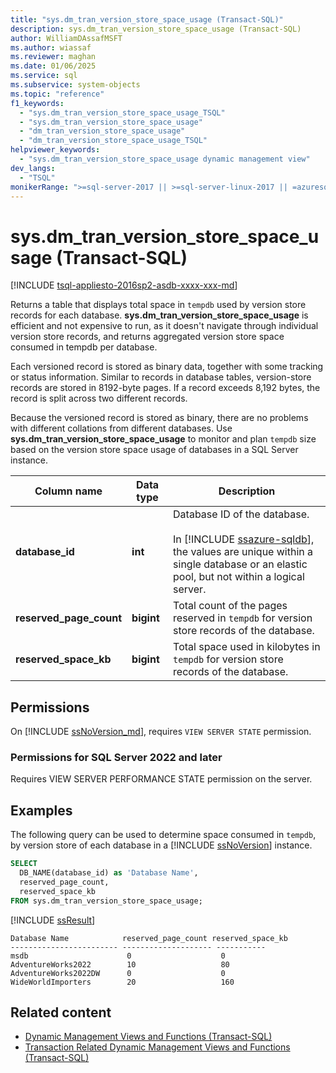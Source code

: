 ```yaml
---
title: "sys.dm_tran_version_store_space_usage (Transact-SQL)"
description: sys.dm_tran_version_store_space_usage (Transact-SQL)
author: WilliamDAssafMSFT
ms.author: wiassaf
ms.reviewer: maghan
ms.date: 01/06/2025
ms.service: sql
ms.subservice: system-objects
ms.topic: "reference"
f1_keywords:
  - "sys.dm_tran_version_store_space_usage_TSQL"
  - "sys.dm_tran_version_store_space_usage"
  - "dm_tran_version_store_space_usage"
  - "dm_tran_version_store_space_usage_TSQL"
helpviewer_keywords:
  - "sys.dm_tran_version_store_space_usage dynamic management view"
dev_langs:
  - "TSQL"
monikerRange: ">=sql-server-2017 || >=sql-server-linux-2017 || =azuresqldb-mi-current"
---
```


# sys.dm_tran_version_store_space_usage (Transact-SQL)

[!INCLUDE [tsql-appliesto-2016sp2-asdb-xxxx-xxx-md](../../includes/tsql-appliesto-2016sp2-asdb-xxxx-xxx-md.md)]

Returns a table that displays total space in `tempdb` used by version store records for each database. **sys.dm_tran_version_store_space_usage** is efficient and not expensive to run, as it doesn't navigate through individual version store records, and returns aggregated version store space consumed in tempdb per database.

Each versioned record is stored as binary data, together with some tracking or status information. Similar to records in database tables, version-store records are stored in 8192-byte pages. If a record exceeds 8,192 bytes, the record is split across two different records.

Because the versioned record is stored as binary, there are no problems with different collations from different databases. Use **sys.dm_tran_version_store_space_usage** to monitor and plan `tempdb` size based on the version store space usage of databases in a SQL Server instance.

| Column name | Data type | Description |
| --- | --- | --- |
| **database_id** | **int** | Database ID of the database.<br /><br />In [!INCLUDE [ssazure-sqldb](../../includes/ssazure-sqldb.md)], the values are unique within a single database or an elastic pool, but not within a logical server. |
| **reserved_page_count** | **bigint** | Total count of the pages reserved in `tempdb` for version store records of the database. |
| **reserved_space_kb** | **bigint** | Total space used in kilobytes in `tempdb` for version store records of the database. |

## Permissions

On [!INCLUDE [ssNoVersion_md](../../includes/ssnoversion-md.md)], requires `VIEW SERVER STATE` permission.

### Permissions for SQL Server 2022 and later

Requires VIEW SERVER PERFORMANCE STATE permission on the server.

## Examples

The following query can be used to determine space consumed in `tempdb`, by version store of each database in a [!INCLUDE [ssNoVersion](../../includes/ssnoversion-md.md)] instance.

```sql
SELECT
  DB_NAME(database_id) as 'Database Name',
  reserved_page_count,
  reserved_space_kb
FROM sys.dm_tran_version_store_space_usage;
```

[!INCLUDE [ssResult](../../includes/ssresult-md.md)]

```
Database Name            reserved_page_count reserved_space_kb
------------------------ -------------------- -----------
msdb                      0                    0
AdventureWorks2022        10                   80
AdventureWorks2022DW      0                    0
WideWorldImporters        20                   160
```

## Related content

- [Dynamic Management Views and Functions (Transact-SQL)](~/relational-databases/system-dynamic-management-views/system-dynamic-management-views.md)
- [Transaction Related Dynamic Management Views and Functions (Transact-SQL)](../../relational-databases/system-dynamic-management-views/transaction-related-dynamic-management-views-and-functions-transact-sql.md)
